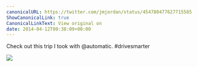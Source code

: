 ```yaml
---
canonicalURL: https://twitter.com/jmjordan/status/454780477627715585
ShowCanonicalLink: true
CanonicalLinkText: View original on
date: 2014-04-12T00:38:09+00:00
---
```

Check out this trip I took with @automatic. #drivesmarter

![](/images/454780477627715585-Bk-0b0nIIAA-ITN.jpg)